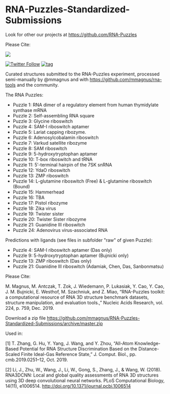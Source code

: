 # RNA-Puzzles-Standardized-Submissions

Look for other our projects at https://github.com/RNA-Puzzles

Please Cite:

[![](https://img.shields.io/badge/doi-RNA--Puzzles%20toolkit%40Nucleic%20Acid%20Research-success.svg)](http://dx.doi.org/10.1093/nar/gkz1108)

[![Twitter Follow](http://img.shields.io/twitter/follow/rna_tools.svg?style=social&label=Follow)](https://twitter.com/rna_pdb_tools) [![tag](https://img.shields.io/github/release/mmagnus/RNA-Puzzles-Normalized-submissions.svg)](https://github.com/mmagnus/RNA-Puzzles-Normalized-submissions/releases)

Curated structures submitted to the RNA-Puzzles experiment, processed semi-manually by @mmagnus and with https://github.com/mmagnus/rna-tools and the community.

The RNA Puzzles:

- Puzzle  1: RNA dimer of a regulatory element from human thymidylate synthase mRNA
- Puzzle  2: Self-assembling RNA square
- Puzzle  3: Glycine riboswitch
- Puzzle  4: SAM-I riboswitch aptamer
- Puzzle  5: Lariat capping ribozyme.
- Puzzle  6: Adenosylcobalamin riboswitch
- Puzzle  7: Varkud satellite ribozyme
- Puzzle  8: SAM riboswitch
- Puzzle  9: 5-hydroxytryptophan aptamer
- Puzzle 10: T-box riboswitch and tRNA
- Puzzle 11: 5′-terminal hairpin of the 7SK snRNA
- Puzzle 12: YdaO riboswitch
- Puzzle 13: ZMP riboswitch
- Puzzle 14: L-glutamine riboswitch (Free) & L-glutamine riboswitch (Bound)
- Puzzle 15: Hammerhead
- Puzzle 16: TBA
- Puzzle 17: Pistol ribozyme
- Puzzle 18: Zika virus
- Puzzle 19: Twister sister
- Puzzle 20: Twister Sister ribozyme
- Puzzle 21: Guanidine III riboswitch
- Puzzle 24: Adenovirus virus-associated RNA

Predictions with ligands (see files in subfolder "raw" of given Puzzle):

- Puzzle  4: SAM-I riboswitch aptamer (Das only)
- Puzzle  9: 5-hydroxytryptophan aptamer (Bujnicki only)
- Puzzle 13: ZMP riboswitch (Das only)
- Puzzle 21: Guanidine III riboswitch (Adamiak, Chen, Das, Sanbonmatsu)

Please Cite:

M. Magnus, M. Antczak, T. Zok, J. Wiedemann, P. Lukasiak, Y. Cao, Y. Cao, J. M. Bujnicki, E. Westhof, M. Szachniuk, and Z. Miao, “RNA-Puzzles toolkit: a computational resource of RNA 3D structure benchmark datasets, structure manipulation, and evaluation tools.,” Nucleic Acids Research, vol. 224, p. 759, Dec. 2019.

Download a zip file https://github.com/mmagnus/RNA-Puzzles-Standardized-Submissions/archive/master.zip

Used in:

[1]	T. Zhang, G. Hu, Y. Yang, J. Wang, and Y. Zhou, “All-Atom Knowledge-Based Potential for RNA Structure Discrimination Based on the Distance-Scaled Finite Ideal-Gas Reference State,” J. Comput. Biol., pp. cmb.2019.0251–12, Oct. 2019.

[2] Li, J., Zhu, W., Wang, J., Li, W., Gong, S., Zhang, J., & Wang, W. (2018). RNA3DCNN: Local and global quality assessments of RNA 3D structures using 3D deep convolutional neural networks. PLoS Computational Biology, 14(11), e1006514. http://doi.org/10.1371/journal.pcbi.1006514

